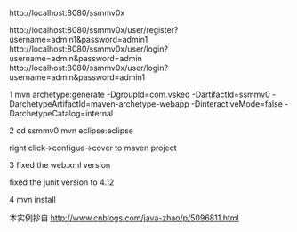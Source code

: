 
http://localhost:8080/ssmmv0x

http://localhost:8080/ssmmv0x/user/register?username=admin1&password=admin1
http://localhost:8080/ssmmv0x/user/login?username=admin&password=admin
http://localhost:8080/ssmmv0x/user/login?username=admin&password=admin1

1
mvn archetype:generate -DgroupId=com.vsked -DartifactId=ssmmv0 -DarchetypeArtifactId=maven-archetype-webapp -DinteractiveMode=false -DarchetypeCatalog=internal

2
cd ssmmv0
mvn eclipse:eclipse

right click->configue->cover to maven project

3
fixed the web.xml version

<?xml version="1.0" encoding="UTF-8"?>
<web-app xmlns:xsi="http://www.w3.org/2001/XMLSchema-instance" 
	xmlns="http://java.sun.com/xml/ns/javaee" 
	xsi:schemaLocation="http://java.sun.com/xml/ns/javaee 
	http://java.sun.com/xml/ns/javaee/web-app_3_0.xsd" version="3.0">

fixed the junit version to 4.12

4
mvn install

本实例抄自
http://www.cnblogs.com/java-zhao/p/5096811.html